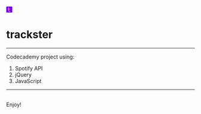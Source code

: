 ![trackster](favicon.png "logo")
# trackster
* * *
Codecademy project using:
1. Spotify API
2. jQuery
3. JavaScript
- - -
&nbsp;  
Enjoy!
